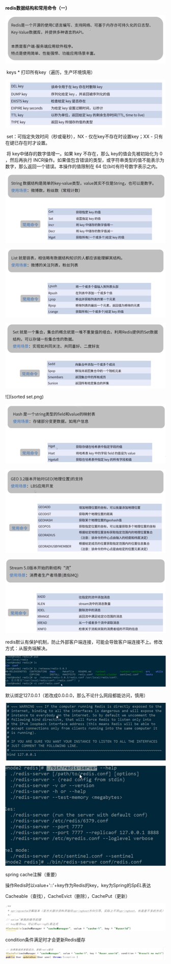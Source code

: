 **redis数据结构和常用命令（一）**



![](Redis介绍.png)



​	keys *	打印所有key（遍历，生产环境慎用）

![](通用命令.png)



​	set：可指定失效时间（秒或毫秒），NX - 仅在key不存在时设置key；XX - 只有在键已存在时才设置。

​	将 key中储存的数字值增一。如果 key 不存在，那么 key的值会先被初始化为 0 ，然后再执行 INCR操作。如果值包含错误的类型，或字符串类型的值不能表示为数字，那么返回一个错误。本操作的值限制在 64 位(bit)有符号数字表示之内。

![](String.png)



![](list.png)



![](set.png)



![](sorted set.png)



![](hash.png)



![](geo.png)



![](stream.png)



redis默认有保护机制，防止外部客户端连接，可能会导致客户端连接不上。修改方式：从服务端解决。

![](修改配置文件1.png)



默认绑定127.0.0.1（若改成0.0.0.0，那么不论什么网段都能访问，慎用）

![](修改配置文件2.png)



![](修改配置文件3.png)



spring cache注解（重要）

操作Redis时以value+'::'+key作为Redis的key，key为Spring的*SpEL*表达

Cacheable（查找），CacheEvict（删除），CachePut（更新）

![](读取缓存.png)



condition条件满足时才会更新Redis缓存

![](更新缓存.png)

